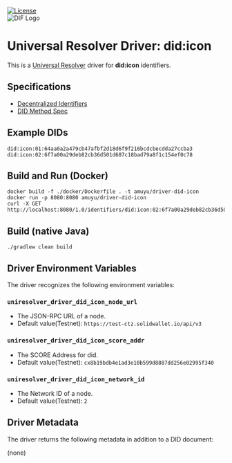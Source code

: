 [![License](https://img.shields.io/badge/License-Apache%202.0-blue.svg)](https://opensource.org/licenses/Apache-2.0)  
![DIF Logo](https://raw.githubusercontent.com/decentralized-identity/decentralized-identity.github.io/master/images/logo-small.png)

# Universal Resolver Driver: did:icon

This is a [Universal Resolver](https://github.com/decentralized-identity/universal-resolver/) driver for **did:icon** identifiers.

## Specifications

* [Decentralized Identifiers](https://w3c-ccg.github.io/did-spec/)
* [DID Method Spec](https://github.com/icon-project/icon-DID/blob/master/docs/ICON-DID-method.md)

## Example DIDs

```
did:icon:01:64aa0a2a479cb47afbf2d18d6f9f216bcdcbecdda27ccba3
did:icon:02:6f7a00a29deb82cb36d501d687c18bad79a8f1c154ef0c78
```

## Build and Run (Docker)

```
docker build -f ./docker/Dockerfile . -t amuyu/driver-did-icon
docker run -p 8080:8080 amuyu/driver-did-icon
curl -X GET http://localhost:8080/1.0/identifiers/did:icon:02:6f7a00a29deb82cb36d501d687c18bad79a8f1c154ef0c78
```

## Build (native Java)
```
./gradlew clean build
```

## Driver Environment Variables

The driver recognizes the following environment variables:

### `uniresolver_driver_did_icon_node_url`

  * The JSON-RPC URL of a node.
  * Default value(Testnet): `https://test-ctz.solidwallet.io/api/v3`

### `uniresolver_driver_did_icon_score_addr`

  * The SCORE Address for did.
  * Default value(Testnet): `cx8b19bdb4e1ad3e10b599d8887dd256e02995f340`

### `uniresolver_driver_did_icon_network_id`

  * The Network ID of a node.
  * Default value(Testnet): `2`

## Driver Metadata

The driver returns the following metadata in addition to a DID document:

(none)
